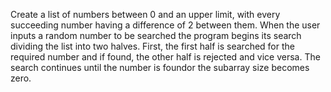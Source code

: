 Create a list of numbers between 0 and an upper limit, with every succeeding number having a difference of 2 between them.
When the user inputs a random number to be searched the program begins its search dividing the list into two halves. 
First, the first half is searched for the required number and if found, the other half is rejected and vice versa.
The search continues until the number is foundor the subarray size becomes zero.
